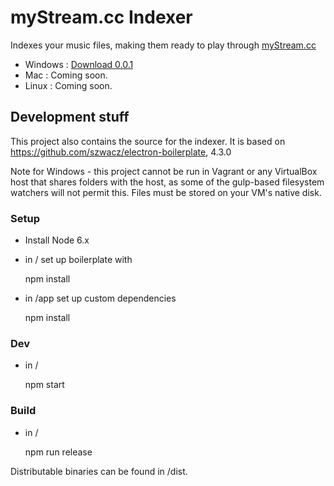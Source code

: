 # myStream.cc Indexer

Indexes your music files, making them ready to play through [myStream.cc](https://www.mystream.cc)

- Windows : [Download 0.0.1](https://github.com/shukriadams/mystreamccindexer/releases/download/0.0.1/JustPlayItIndexer_Setup_0.0.1.exe)
- Mac : Coming soon.
- Linux : Coming soon.

## Development stuff

This project also contains the source for the indexer. It is based on https://github.com/szwacz/electron-boilerplate, 4.3.0

Note for Windows - this project cannot be run in Vagrant or any VirtualBox host that shares folders with the host, as some of the gulp-based filesystem watchers will not permit this. Files must be stored on your VM's native disk.

### Setup

- Install Node 6.x
- in / set up boilerplate with

    npm install 

- in /app set up custom dependencies

    npm install 

### Dev
  
- in /

    npm start

### Build 

- in /

    npm run release     

Distributable binaries can be found in /dist.
